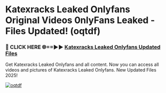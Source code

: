 # Katexracks Leaked Onlyfans Original Videos 0nlyFans Leaked - Files Updated! (oqtdf)

<h3>🔴 CLICK HERE 🌐==►► <a href="https://tinyurl.com/ms9xzufz" rel="nofollow">Katexracks Leaked Onlyfans Updated Files</a></h3>

Get Katexracks Leaked Onlyfans and all content. Now you can access all videos and pictures of Katexracks Leaked Onlyfans. New Updated Files 2025!

[![oqtdf](https://i.imgur.com/ppqm5kG.gif)](https://tinyurl.com/ms9xzufz)
